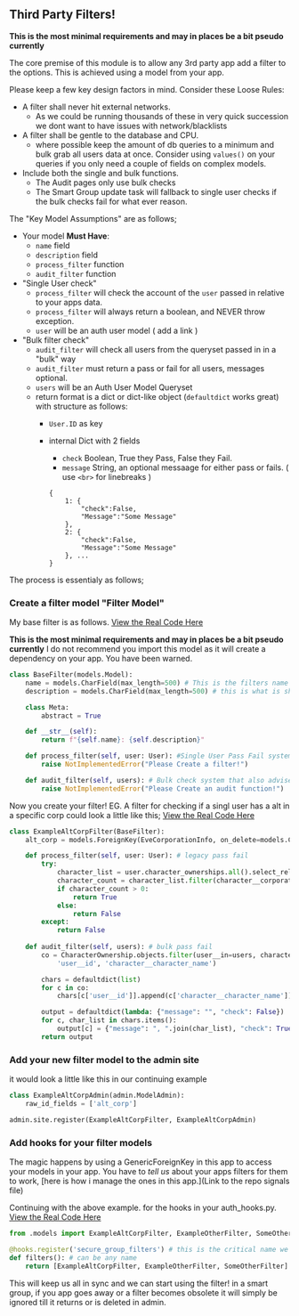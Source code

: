 ## Third Party Filters!
**This is the most minimal requirements and may in places be a bit pseudo currently**

The core premise of this module is to allow any 3rd party app add a filter to the options. This is achieved using a model from your app.

Please keep a few key design factors in mind. Consider these Loose Rules:
 - A filter shall never hit external networks.
   - As we could be running thousands of these in very quick succession we dont want to have issues with network/blacklists
 - A filter shall be gentle to the database and CPU.
   - where possible keep the amount of db queries to a minimum and bulk grab all users data at once. Consider using `values()` on your queries if you only need a couple of fields on complex models.
 - Include both the single and bulk functions. 
   - The Audit pages only use bulk checks
   - The Smart Group update task will fallback to single user checks if the bulk checks fail for what ever reason.

The "Key Model Assumptions" are as follows;
 - Your model **Must Have**:
   - `name` field
   - `description` field
   - `process_filter` function
   - `audit_filter` function
 - "Single User check"
   - `process_filter` will check the account of the `user` passed in relative to your apps data.
   - `process_filter` will always return a boolean, and NEVER throw exception.
   - `user` will be an auth user model ( add a link )
 - "Bulk filter check"
   - `audit_filter` will check all users from the queryset passed in in a "bulk" way
   - `audit_filter` must return a pass or fail for all users, messages optional.
   - `users` will be an Auth User Model Queryset
   - return format is a dict or dict-like object (`defaultdict` works great) with structure as follows:
      - `User.ID` as key
      - internal Dict with 2 fields
          - `check` Boolean, True they Pass, False they Fail.
          - `message` String, an optional messaage for either pass or fails. ( use `<br>` for linebreaks )

        ``` 
        {
            1: {
                "check":False, 
                "Message":"Some Message"
            },
            2: {
                "check":False, 
                "Message":"Some Message"
            }, ...
        } 
        ```


The process is essentialy as follows;
### Create a filter model "Filter Model"
My base filter is as follows. [View the Real Code Here](https://github.com/pvyParts/allianceauth-secure-groups/blob/main/securegroups/models.py#L49)

**This is the most minimal requirements and may in places be a bit pseudo currently**
I do not recommend you import this model as it will create a dependency on your app. You have been warned.

```python
class BaseFilter(models.Model):
    name = models.CharField(max_length=500) # This is the filters name shown to the admin
    description = models.CharField(max_length=500) # this is what is shown to the user

    class Meta:
        abstract = True

    def __str__(self):
        return f"{self.name}: {self.description}"

    def process_filter(self, user: User): #Single User Pass Fail system 
        raise NotImplementedError("Please Create a filter!")

    def audit_filter(self, users): # Bulk check system that also advises the user with simple messages
        raise NotImplementedError("Please Create an audit function!")
```

Now you create your filter! EG. A filter for checking if a singl user has a alt in a specific corp could look a little like this; [View the Real Code Here](https://github.com/pvyParts/allianceauth-secure-groups/blob/main/securegroups/models.py#L64)

```python
class ExampleAltCorpFilter(BaseFilter):
    alt_corp = models.ForeignKey(EveCorporationInfo, on_delete=models.CASCADE)

    def process_filter(self, user: User): # legacy pass fail
        try:
            character_list = user.character_ownerships.all().select_related('character')
            character_count = character_list.filter(character__corporation_id=self.alt_corp.altcorp_id).count()
            if character_count > 0:
                return True
            else:
                return False
        except:
            return False
    
    def audit_filter(self, users): # bulk pass fail
        co = CharacterOwnership.objects.filter(user__in=users, character__corporation_id=self.alt_corp.corporation_id).values(
            'user__id', 'character__character_name')

        chars = defaultdict(list)
        for c in co:
            chars[c['user__id']].append(c['character__character_name'])

        output = defaultdict(lambda: {"message": "", "check": False})
        for c, char_list in chars.items():
            output[c] = {"message": ", ".join(char_list), "check": True}
        return output
```

### Add your new filter model to the admin site
it would look a little like this in our continuing example

```python
class ExampleAltCorpAdmin(admin.ModelAdmin):
    raw_id_fields = ['alt_corp']

admin.site.register(ExampleAltCorpFilter, ExampleAltCorpAdmin)
```

### Add hooks for your filter models
The magic happens by using a GenericForeignKey in this app to access your models in your app. You have to *tell us* about your apps filters for them to work, [here is how i manage the ones in this app.](Link to the repo signals file)

Continuing with the above example. for the hooks in your auth_hooks.py. [View the Real Code Here](https://github.com/pvyParts/allianceauth-secure-groups/blob/main/securegroups/auth_hooks.py#L35)

```python
from .models import ExampleAltCorpFilter, ExampleOtherFilter, SomeOtherFilter

@hooks.register('secure_group_filters') # this is the critical name we are searching for.
def filters(): # can be any name
    return [ExampleAltCorpFilter, ExampleOtherFilter, SomeOtherFilter] # pass in the model classes as an array.

```

This will keep us all in sync and we can start using the filter! in a smart group, if you app goes away or a filter becomes obsolete it will simply be ignored till it returns or is deleted in admin.
